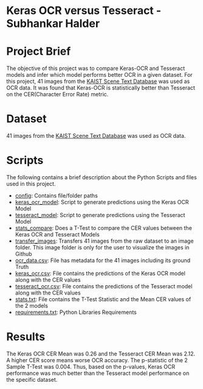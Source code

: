 # Keras OCR versus Tesseract - Subhankar Halder

# Project Brief

The objective of this project was to compare Keras-OCR and Tesseract models and infer which model performs better OCR in a given dataset. For this project, 41 images from the [KAIST Scene Text Database](http://www.iapr-tc11.org/mediawiki/index.php?title=KAIST_Scene_Text_Database) was used as OCR data. It was found that Keras-OCR is statistically better than Tesseract on the CER(Character Error Rate) metric.

# Dataset

41 images from the [KAIST Scene Text Database](http://www.iapr-tc11.org/mediawiki/index.php?title=KAIST_Scene_Text_Database) was used as OCR data.

# Scripts

The following contains a brief description about the Python Scripts and files used in this project.

  * [config](/models/config.py): Contains file/folder paths
  * [keras_ocr_model](/models/keras_ocr_model.py): Script to generate predictions using the Keras OCR Model
  * [tesseract_model](/models/tesseract_model.py): Script to generate predictions using the Tesseract Model
  * [stats_compare](/models/stats_compare.py): Does a T-Test to compare the CER values between the Keras OCR and Tesseract Models
  * [transfer_images](/models/transfer_images.py): Transfers 41 images from the raw dataset to an image folder. This image folder is only for the user to visualize the images in Github
  * [ocr_data.csv](/input_file/ocr_data.csv): File has metadata for the 41 images including its ground Truth
  * [keras_ocr.csv](/output/keras_ocr.csv): File contains the predictions of the Keras OCR model along with the CER values
  * [tesseract_ocr.csv](/output/tesseract_ocr.csv): File contains the predictions of the Tesseract model along with the CER values
  * [stats.txt](/output/stats.txt): File contains the T-Test Statistic and the Mean CER values of the 2 models
  * [requirements.txt](/requirements.txt): Python Libraries Requirements

# Results

The Keras OCR CER Mean was 0.26 and the Tesseract CER Mean was 2.12. A higher CER score means worse OCR accuracy. The p-statistic of the 2 Sample T-Test was 0.004. Thus, based on the p-values, Keras OCR performance was much better than the Tesseract model performance on the specific dataset.